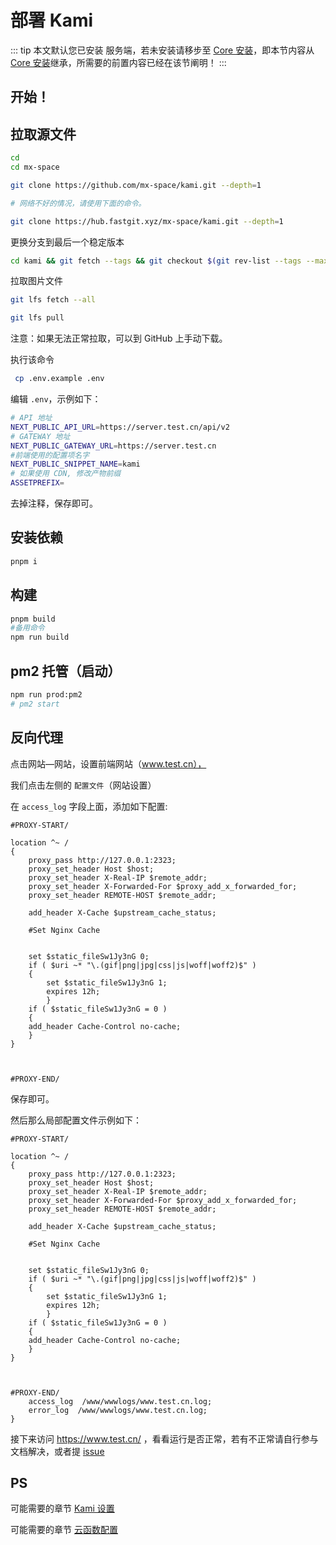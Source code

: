 # 部署 Kami

::: tip
本文默认您已安装 服务端，若未安装请移步至 [Core 安装](/deploy/core/core.md)，即本节内容从 [Core 安装](/deploy/core/core.md)继承，所需要的前置内容已经在该节阐明！
:::

## 开始！

## 拉取源文件

```bash
cd
cd mx-space

git clone https://github.com/mx-space/kami.git --depth=1

# 网络不好的情况，请使用下面的命令。

git clone https://hub.fastgit.xyz/mx-space/kami.git --depth=1
```

更换分支到最后一个稳定版本

```bash
cd kami && git fetch --tags && git checkout $(git rev-list --tags --max-count=1)
```

拉取图片文件

```bash
git lfs fetch --all

git lfs pull
```

注意：如果无法正常拉取，可以到 GitHub 上手动下载。

执行该命令

```bash
 cp .env.example .env
```

编辑 `.env`，示例如下：

```bash
# API 地址
NEXT_PUBLIC_API_URL=https://server.test.cn/api/v2
# GATEWAY 地址
NEXT_PUBLIC_GATEWAY_URL=https://server.test.cn
#前端使用的配置项名字
NEXT_PUBLIC_SNIPPET_NAME=kami
# 如果使用 CDN, 修改产物前缀
ASSETPREFIX=
```

去掉注释，保存即可。

## 安装依赖

```bash
pnpm i
```

## 构建

```bash
pnpm build
#备用命令
npm run build
```

## pm2 托管（启动）

```bash
npm run prod:pm2
# pm2 start
```

## 反向代理

点击网站—网站，设置前端网站（www.test.cn），

我们点击左侧的 `配置文件`（网站设置）

在 `access_log` 字段上面，添加如下配置:

```nginx
#PROXY-START/

location ^~ /
{
    proxy_pass http://127.0.0.1:2323;
    proxy_set_header Host $host;
    proxy_set_header X-Real-IP $remote_addr;
    proxy_set_header X-Forwarded-For $proxy_add_x_forwarded_for;
    proxy_set_header REMOTE-HOST $remote_addr;

    add_header X-Cache $upstream_cache_status;

    #Set Nginx Cache


    set $static_fileSw1Jy3nG 0;
    if ( $uri ~* "\.(gif|png|jpg|css|js|woff|woff2)$" )
    {
    	set $static_fileSw1Jy3nG 1;
    	expires 12h;
        }
    if ( $static_fileSw1Jy3nG = 0 )
    {
    add_header Cache-Control no-cache;
    }
}



#PROXY-END/
```

保存即可。

然后那么局部配置文件示例如下：

```nginx
#PROXY-START/

location ^~ /
{
    proxy_pass http://127.0.0.1:2323;
    proxy_set_header Host $host;
    proxy_set_header X-Real-IP $remote_addr;
    proxy_set_header X-Forwarded-For $proxy_add_x_forwarded_for;
    proxy_set_header REMOTE-HOST $remote_addr;

    add_header X-Cache $upstream_cache_status;

    #Set Nginx Cache


    set $static_fileSw1Jy3nG 0;
    if ( $uri ~* "\.(gif|png|jpg|css|js|woff|woff2)$" )
    {
    	set $static_fileSw1Jy3nG 1;
    	expires 12h;
        }
    if ( $static_fileSw1Jy3nG = 0 )
    {
    add_header Cache-Control no-cache;
    }
}



#PROXY-END/
    access_log  /www/wwwlogs/www.test.cn.log;
    error_log  /www/wwwlogs/www.test.cn.log;
}
```

接下来访问 https://www.test.cn/ ，看看运行是否正常，若有不正常请自行参与文档解决，或者提 [issue](https://github.com/mx-space/docs/issues)


## PS

可能需要的章节 [Kami 设置](/options/)

可能需要的章节 [云函数配置](/options/serverless.md)